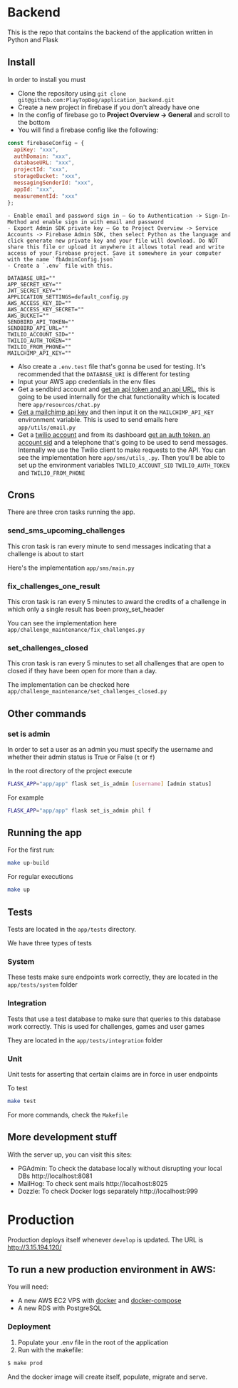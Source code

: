 # Backend

This is the repo that contains the backend of the application written in Python and Flask

## Install

In order to install you must

- Clone the repository using `git clone git@github.com:PlayTopDog/application_backend.git`
- Create a new project in firebase if you don't already have one
- In the config of firebase go to __Project Overview -> General__ and scroll to the bottom
- You will find a firebase config like the following:
```js
const firebaseConfig = {
  apiKey: "xxx",
  authDomain: "xxx",
  databaseURL: "xxx",
  projectId: "xxx",
  storageBucket: "xxx",
  messagingSenderId: "xxx",
  appId: "xxx",
  measurementId: "xxx"
};
```


```
- Enable email and password sign in — Go to Authentication -> Sign-In-Method and enable sign in with email and password
- Export Admin SDK private key — Go to Project Overview -> Service Accounts -> Firebase Admin SDK, then select Python as the language and click generate new private key and your file will download. Do NOT share this file or upload it anywhere it allows total read and write access of your Firebase project. Save it somewhere in your computer with the name `fbAdminConfig.json`
- Create a `.env` file with this.
```
```
DATABASE_URI=""
APP_SECRET_KEY=""
JWT_SECRET_KEY=""
APPLICATION_SETTINGS=default_config.py
AWS_ACCESS_KEY_ID=""
AWS_ACCESS_KEY_SECRET=""
AWS_BUCKET=""
SENDBIRD_API_TOKEN=""
SENDBIRD_API_URL=""
TWILIO_ACCOUNT_SID=""
TWILIO_AUTH_TOKEN=""
TWILIO_FROM_PHONE=""
MAILCHIMP_API_KEY=""
```
- Also create a `.env.test` file that's gonna be used for testing. It's recommended that the `DATABASE_URI` is different for testing
- Input your AWS app credentials in the env files
- Get a sendbird account and [get an api token and an api URL](https://sendbird.com/docs/chat/v3/platform-api/getting-started/prepare-to-use-api), this is going to be used internally for the chat functionality which is located here `app/resources/chat.py`
- [Get a mailchimp api key](https://eepurl.com/dyijVH) and then input it on the `MAILCHIMP_API_KEY` environment variable. This is used to send emails here `app/utils/email.py`
- Get a [twilio account](https://www.twilio.com) and from its dashboard [get an auth token, an account sid](https://support.twilio.com/hc/en-us/articles/223136027-Auth-Tokens-and-How-to-Change-Them) and a telephone that's going to be used to send messages. Internally we use the Twilio client to make requests to the API. You can see the implementation here `app/sms/utils_.py`. Then you'll be able to set up the environment variables `TWILIO_ACCOUNT_SID` `TWILIO_AUTH_TOKEN` and `TWILIO_FROM_PHONE`

## Crons

There are three cron tasks running the app.

### send_sms_upcoming_challenges

This cron task is ran every minute to send messages indicating that a challenge is about to start

Here's the implementation `app/sms/main.py`

### fix_challenges_one_result

This cron task is ran every 5 minutes to award the credits of a challenge in which only a single result has been proxy_set_header

You can see the implementation here `app/challenge_maintenance/fix_challenges.py`

### set_challenges_closed

This cron task is ran every 5 minutes to set all challenges that are open to closed if they have been open for more than a day.

The implementation can be checked here `app/challenge_maintenance/set_challenges_closed.py`

## Other commands

### set is admin

In order to set a user as an admin you must specify the username and whether their admin status is True or False (`t` or `f`)

In the root directory of the project execute
```sh
FLASK_APP="app/app" flask set_is_admin [username] [admin status]
```

For example

```sh
FLASK_APP="app/app" flask set_is_admin phil f
```

## Running the app

For the first run:
``` sh
make up-build
```

For regular executions
``` sh
make up
```


## Tests

Tests are located in the `app/tests` directory.

We have three types of tests

### System

These tests make sure endpoints work correctly, they are located in the `app/tests/system` folder

### Integration

Tests that use a test database to make sure that queries to this database work correctly. This is used for challenges, games and user games

They are located in the `app/tests/integration` folder

### Unit

Unit tests for asserting that certain claims are in force in user endpoints


To test
``` sh
make test
```


For more commands, check the `Makefile`

## More development stuff

With the server up, you can visit this sites:

- PGAdmin: To check the database locally without disrupting your local DBs http://localhost:8081
- MailHog: To check sent mails http://localhost:8025
- Dozzle: To check Docker logs separately http://localhost:999

# Production

Production deploys itself whenever `develop` is updated. The URL is http://3.15.194.120/

## To run a new production environment in AWS:

You will need:
-   A new AWS EC2 VPS with [docker](https://docs.docker.com/engine/install/ubuntu/) and [docker-compose](https://docs.docker.com/compose/install/)
-   A new RDS with PostgreSQL

### Deployment
1.  Populate your .env file in the root of the application
2.  Run with the makefile:

``` sh
$ make prod
```

And the docker image will create itself, populate, migrate and serve.
